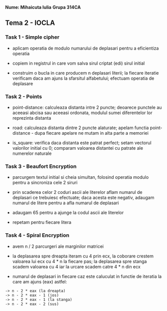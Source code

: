 **Nume: Mihaicuta Iulia**
**Grupa 314CA**

## Tema 2 - IOCLA

### Task 1 - Simple cipher

* aplicam operatia de modulo numarului de deplasari pentru a
    eficientiza operatia

* copiem in registrul in care vom salva sirul criptat (edi)
    sirul initial

* construim o bucla in care producem n deplasari literii; la
    fiecare iteratie verificam daca am ajuns la sfarsitul
    alfabetului; efectuam operatia de deplasare



### Task 2 - Points

* point-distance: calculeaza distanta intre 2 puncte;
    deoarece punctele au aceeasi abcisa sau aceeasi ordonata,
    modulul sumei diferentelor lor reprezinta distanta

* road: calculeaza distanta dintre 2 puncte alaturate; apelam
    functia point-distance - dupa fiecare apelare ne mutam
    in alta parte a memoriei

* is_square: verifica daca distanta este patrat perfect; setam
    vectorul valorilor initial cu 0; comparam valoarea
    distantei cu patrate ale numerelor naturale


### Task 3 - Beaufort Encryption

* parcurgem textul initial si cheia simultan, folosind operatia
    modulo pentru a sincroniza cele 2 siruri

* prin scaderea celor 2 coduri ascii ale literelor aflam numarul
    de deplasari ce trebuiesc efectuate; daca acesta este negativ,
    adaugam numarul de litere pentru a afla numarul de deplasari

* adaugam 65 pentru a ajunge la codul ascii ale literelor

* repetam pentru fiecare litera

### Task 4 - Spiral Encryption

* avem n / 2 parcurgeri ale marginilor matricei

* la deplasarea spre dreapta iteram cu 4 prin ecx, la coborare
    crestem valoarea lui ecx cu 4 * n la fiecare pas; la
    deplasarea spre stanga scadem valoarea cu 4 iar la urcare
    scadem catre 4 * n din ecx

* numarul de deplasari in fiecare caz este caluculat in functie de
    iteratia la care am ajuns (eax) astfel:
```
-> n - 2 * eax (la dreapta)
-> n - 2 * eax - 1 (jos)
-> n - 2 * eax - 1 (la stanga)
-> n - 2 * eax - 2 (sus)
```